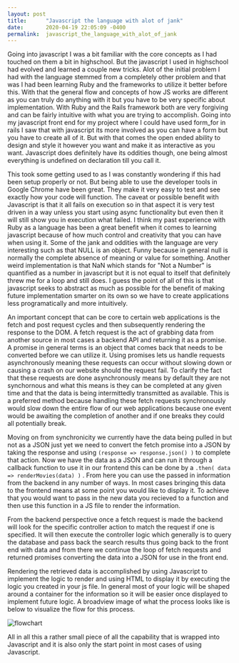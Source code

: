 ```yaml
---
layout: post
title:      "Javascript the language with alot of jank"
date:       2020-04-19 22:05:09 -0400
permalink:  javascript_the_language_with_alot_of_jank
---
```



 Going into javascript I was a bit familiar with the core concepts as I had touched on them a bit in highschool. But the javascript I used in highschool had evolved and learned a couple new tricks. Alot of the initial problem I had with the language stemmed from a completely other problem and that was I had been learning Ruby and the frameworks to utilize it better before this. With that the general flow and concepts of how JS works are different as you can truly do anything with it but you have to be very specific about implementation. With Ruby and the Rails framework  both are very forgiving and can be fairly intuitive with what you are trying to accomplish. Going into my javascript front end for my project where I could have used form_for in rails I saw that with javascript its more involved as you can have a form but you have to create all of it. But with that comes the open ended ability to design and style it however you want and make it as interactive as you want. Javascript does definitely have its oddities though, one being almost everything is undefined on declaration till you call it. 

 This took some getting used to as I was constantly wondering if this had been setup properly or not. But being able to use the developer tools in Google Chrome have been great. They make it very easy to test and see exactly how your code will function. The caveat or possible benefit with Javascript is that it all fails on execution so in that aspect it is very test driven in a way unless you start using async functionality but even then it will still show you in execution what failed. I think my past experience with Ruby as a language has been a great benefit when it comes to learning javascript because of how much control and creativity that you can have when using it. Some of the jank and oddities with the language are very interesting such as that NULL is an object. Funny because in general null is normally the complete absence of meaning or value for something. Another weird implementation is that NaN which stands for "Not a Number" is quantified as a number in javascript but it is not equal to itself that definitely threw me for a loop and still does. I guess the point of all of this is that javascript seeks to abstract as much as possible for the benefit of making future implementation smarter on its own so we have to create applications  less programatically and more intuitively.
 
 An important concept that can be core to certain web applications is the fetch and post request cycles and then subsequently rendering the response to the DOM. A fetch request is the act of grabbing data from another source in most cases a backend API and returning it as a promise. A promise in general terms is an object that comes back that needs to be converted before we can utilize it. Using promises lets us handle requests asynchronously meaning these requests can occur without slowing down or causing a crash on our website should the request fail.  To clarify the fact that these requests are done asynchronously means by default they are not synchornous and what this means is they can be completed at any given time and that the data is being intermittedly transmitted as available. This is a preferred method because handling these fetch requests synchronously would slow down the entire flow of our web applications because one event would be awaiting the completion of another and if one breaks they could all potentially break.
 
 
  Moving on from synchronicity we currently have the data being pulled in but not as a JSON just yet we need to convert the fetch promise into a JSON by taking the response and using `(response => response.json() )` to complete that action. Now we have the data as a JSON and can run it through a callback function to use it in our frontend this can be done by  a `.then( data => renderMovies(data) )` .  From here you can use the passed in information from the backend in any number of ways. In most cases bringing this data to the frontend means at some point you would like to display it. To achieve that you would want to pass in the new data you recieved to a function and then use this function in a JS file to render the information. 
	
From the backend perspective once a fetch request is made the backend will look for the specific controller action to match the request if one is specified. It will then execute the controller logic  which generally is to query the database and pass back the search results thus going back to the front end with data and from there we continue the loop of fetch requests and returned promises converting the data into a JSON for use in the front end.
 
Rendering the retrieved data is accomplished by using Javascript to implement the logic to render and using HTML to display it by executing the logic you created in your js file. In general most of your logic will be shaped around a container for the information so it will be easier once displayed to implement future logic. A broadview image of what the process looks like is below to visualize the flow for this process.

![flowchart](https://storage.googleapis.com/zingchart-blog/zing-content/2017/12/fetch-diagram-1.png)

All in all this a rather small piece of all the capability that is wrapped into Javascript and it is also only the start point in most cases of using Javascript.


  
